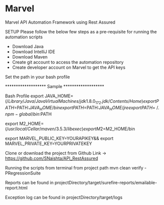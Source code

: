 # Marvel
Marvel API Automation Framework using Rest Assured


SETUP
Please follow the below few steps as a pre-requisite for running the automation scripts 

- Download Java
- Download IntelliJ IDE
- Download Maven 
- Create git account to access the automation repository
- Create developer account on Marvel to get the API keys

Set the path in your bash profile

******************* Sample ******************* 

Bash Profile
export JAVA_HOME=$(/Library/Java/JavaVirtualMachines/jdk1.8.0_172.jdk/Contents/Home)
export PATH=$PATH:$JAVA_HOME/bin
export PATH=$PATH:$JAVA_HOME/jre
export PATH=~/.npm-global/bin:$PATH

export M2_HOME=$(/usr/local/Cellar/maven/3.5.3/libexec)
export M2=$M2_HOME/bin

export MARVEL_PUBLIC_KEY=YOURAPIKEY&&
export MARVEL_PRIVATE_KEY=YOURPRIVATEKEY

Clone or download the project from Github Link -> https://github.com/SNaishta/API_RestAssured

Running the scripts from terminal from project path 
mvn clean verify -PRegressionSuite

Reports can be found in 
projectDirectory/target/surefire-reports/emailable-report.html 

Exception log can be found in 
projectDirectory/target/logs
